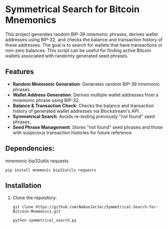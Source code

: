 # Symmetrical Search for Bitcoin Mnemonics

This project generates random BIP-39 mnemonic phrases, derives wallet addresses using BIP-32, and checks the balance and transaction history of these addresses. The goal is to search for wallets that have transactions or non-zero balances. This script can be useful for finding active Bitcoin wallets associated with randomly generated seed phrases.

## Features
- **Random Mnemonic Generation**: Generates random BIP-39 mnemonic phrases.
- **Wallet Address Generation**: Derives multiple wallet addresses from a mnemonic phrase using BIP-32.
- **Balance & Transaction Check**: Checks the balance and transaction history of generated wallet addresses via Blockstream's API.
- **Symmetrical Search**: Avoids re-testing previously "not found" seed phrases.
- **Seed Phrase Management**: Stores "not found" seed phrases and those with suspicious transaction histories for future reference.

## Dependencies: 
mnemonic
bip32utils
requests
```console 
pip install mnemonic bip32utils requests
```
## Installation

1. Clone the repository:
   ```console
   git clone https://github.com/NabooJarJar/Symmetrical-Search-for-Bitcoin-Mnemonics.git
   ```
   ```console
   python symmetrical_search.py
   ```

